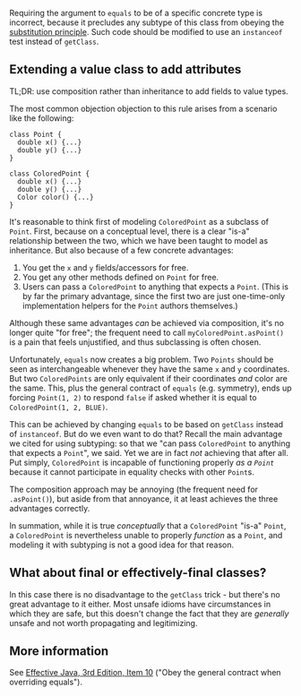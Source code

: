 Requiring the argument to `equals` to be of a specific concrete type is
incorrect, because it precludes any subtype of this class from obeying the
[substitution principle](https://en.wikipedia.org/wiki/Liskov_substitution_principle).
Such code should be modified to use an `instanceof` test instead of `getClass`.

## Extending a value class to add attributes

TL;DR: use composition rather than inheritance to add fields to value types.

The most common objection objection to this rule arises from a scenario like the
following:

```
class Point {
  double x() {...}
  double y() {...}
}

class ColoredPoint {
  double x() {...}
  double y() {...}
  Color color() {...}
}
```

It's reasonable to think first of modeling `ColoredPoint` as a subclass of
`Point`. First, because on a conceptual level, there is a clear "is-a"
relationship between the two, which we have been taught to model as inheritance.
But also because of a few concrete advantages:

1.  You get the `x` and `y` fields/accessors for free.
2.  You get any other methods defined on `Point` for free.
3.  Users can pass a `ColoredPoint` to anything that expects a `Point`. (This is
    by far the primary advantage, since the first two are just one-time-only
    implementation helpers for the `Point` authors themselves.)

Although these same advantages *can* be achieved via composition, it's no longer
quite "for free"; the frequent need to call `myColoredPoint.asPoint()` is a pain
that feels unjustified, and thus subclassing is often chosen.

Unfortunately, `equals` now creates a big problem. Two `Points` should be seen
as interchangeable whenever they have the same `x` and `y` coordinates. But two
`ColoredPoints` are only equivalent if their coordinates *and* color are the
same. This, plus the general contract of `equals` (e.g. symmetry), ends up
forcing `Point(1, 2)` to respond `false` if asked whether it is equal to
`ColoredPoint(1, 2, BLUE)`.

This can be achieved by changing `equals` to be based on `getClass` instead of
`instanceof`. But do we even want to do that? Recall the main advantage we cited
for using subtyping: so that we "can pass `ColoredPoint` to anything that
expects a `Point`", we said. Yet we are in fact *not* achieving that after all.
Put simply, `ColoredPoint` is incapable of functioning properly *as a `Point`*
because it cannot participate in equality checks with other `Point`s.

The composition approach may be annoying (the frequent need for `.asPoint()`),
but aside from that annoyance, it at least achieves the three advantages
correctly.

In summation, while it is true *conceptually* that a `ColoredPoint` "is-a"
`Point`, a `ColoredPoint` is nevertheless unable to properly *function* as a
`Point`, and modeling it with subtyping is not a good idea for that reason.

## What about final or effectively-final classes?

In this case there is no disadvantage to the `getClass` trick - but there's no
great advantage to it either. Most unsafe idioms have circumstances in which
they are safe, but this doesn't change the fact that they are *generally* unsafe
and not worth propagating and legitimizing.

## More information

See [Effective Java, 3rd Edition, Item 10][ej3e-10] ("Obey the general contract
when overriding equals").

[ej3e-10]: https://books.google.com/books?id=BIpDDwAAQBAJ
